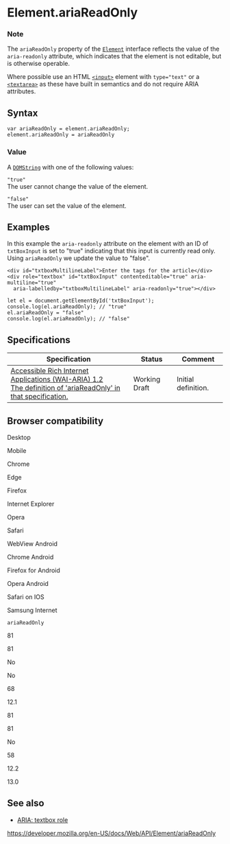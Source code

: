 Element.ariaReadOnly
====================

### Note

The `ariaReadOnly` property of the [`Element`](../element) interface reflects the value of the `aria-readonly` attribute, which indicates that the element is not editable, but is otherwise operable.

Where possible use an HTML [`<input>`](https://developer.mozilla.org/en-US/docs/Web/HTML/Element/input) element with `type="text"` or a [`<textarea>`](https://developer.mozilla.org/en-US/docs/Web/HTML/Element/textarea) as these have built in semantics and do not require ARIA attributes.

Syntax
------

    var ariaReadOnly = element.ariaReadOnly;
    element.ariaReadOnly = ariaReadOnly

### Value

A [`DOMString`](../domstring) with one of the following values:

`"true"`  
The user cannot change the value of the element.

`"false"`  
The user can set the value of the element.

Examples
--------

In this example the `aria-readonly` attribute on the element with an ID of `txtBoxInput` is set to "true" indicating that this input is currently read only. Using `ariaReadOnly` we update the value to "false".

    <div id="txtboxMultilineLabel">Enter the tags for the article</div>
    <div role="textbox" id="txtBoxInput" contenteditable="true" aria-multiline="true"
      aria-labelledby="txtboxMultilineLabel" aria-readonly="true"></div>

    let el = document.getElementById('txtBoxInput');
    console.log(el.ariaReadOnly); // "true"
    el.ariaReadOnly = "false"
    console.log(el.ariaReadOnly); // "false"

Specifications
--------------

<table><thead><tr class="header"><th>Specification</th><th>Status</th><th>Comment</th></tr></thead><tbody><tr class="odd"><td><a href="https://www.w3.org/TR/wai-aria-1.2/#dom-ariamixin-ariareadonly">Accessible Rich Internet Applications (WAI-ARIA) 1.2<br />
<span class="small">The definition of 'ariaReadOnly' in that specification.</span></a></td><td><span class="spec-wd">Working Draft</span></td><td>Initial definition.</td></tr></tbody></table>

Browser compatibility
---------------------

Desktop

Mobile

Chrome

Edge

Firefox

Internet Explorer

Opera

Safari

WebView Android

Chrome Android

Firefox for Android

Opera Android

Safari on IOS

Samsung Internet

`ariaReadOnly`

81

81

No

No

68

12.1

81

81

No

58

12.2

13.0

See also
--------

-   [ARIA: textbox role](https://developer.mozilla.org/en-US/docs/Web/Accessibility/ARIA/Roles/textbox_role)

<a href="https://developer.mozilla.org/en-US/docs/Web/API/Element/ariaReadOnly" class="_attribution-link">https://developer.mozilla.org/en-US/docs/Web/API/Element/ariaReadOnly</a>
